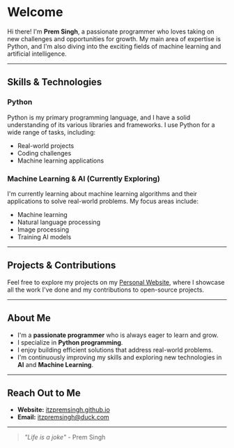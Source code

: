# Welcome

Hi there! I'm **Prem Singh**, a passionate programmer who loves taking on new challenges and opportunities for growth. My main area of expertise is Python, and I'm also diving into the exciting fields of machine learning and artificial intelligence.

---

## Skills & Technologies

### Python

Python is my primary programming language, and I have a solid understanding of its various libraries and frameworks. I use Python for a wide range of tasks, including:

- Real-world projects
- Coding challenges
- Machine learning applications

### Machine Learning & AI (Currently Exploring)

I'm currently learning about machine learning algorithms and their applications to solve real-world problems. My focus areas include:

- Machine learning
- Natural language processing
- Image processing
- Training AI models

---

## Projects & Contributions

Feel free to explore my projects on my [Personal Website](https://itzpremsingh.github.io/website), where I showcase all the work I've done and my contributions to open-source projects.

---

## About Me

- I'm a **passionate programmer** who is always eager to learn and grow.
- I specialize in **Python programming**.
- I enjoy building efficient solutions that address real-world problems.
- I'm continuously improving my skills and exploring new technologies in **AI** and **Machine Learning**.

---

## Reach Out to Me

- **Website:** [itzpremsingh.github.io](https://itzpremsingh.github.io/website)
- **Email:** itzpremsingh@duck.com

---

> _"Life is a joke"_ - Prem Singh
